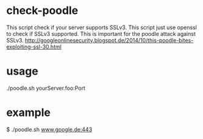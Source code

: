 check-poodle
============

This script check if your server supports SSLv3. This script just use openssl to check if SSLv3 supported. This is important for the poodle attack against SSLv3. http://googleonlinesecurity.blogspot.de/2014/10/this-poodle-bites-exploiting-ssl-30.html

usage
============
./poodle.sh yourServer.foo:Port

example
============
$ ./poodle.sh www.google.de:443


